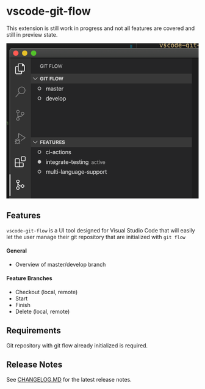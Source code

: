 # vscode-git-flow

This extension is still work in progress and not all features are covered and still in preview state. 

![](https://github.com/PsykoSoldi3r/vscode-git-flow/blob/master/screenshots/screenshot-v0.1.0.png?raw=true)

## Features

`vscode-git-flow` is a UI tool designed for Visual Studio Code that will easily let the user manage their git repository that are initialized with `git flow`

#### General
* Overview of master/develop branch

#### Feature Branches

* Checkout (local, remote)
* Start
* Finish
* Delete (local, remote)

## Requirements

Git repository with git flow already initialized is required.

<!-- ## Known Issues

* Finishing a feature will not merge the feature branch into the develop branch -->

## Release Notes

See [CHANGELOG.MD](https://github.com/PsykoSoldi3r/vscode-git-flow/blob/develop/CHANGELOG.md) for the latest release notes.
